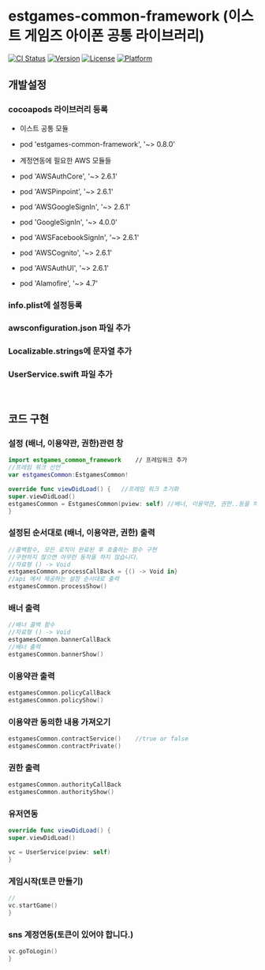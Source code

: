 # estgames-common-framework (이스트 게임즈 아이폰 공통 라이브러리)

[![CI Status](http://img.shields.io/travis/wkzkfmxk23@gmail.com/estgames-common-framework.svg?style=flat)](https://travis-ci.org/wkzkfmxk23@gmail.com/estgames-common-framework)
[![Version](https://img.shields.io/cocoapods/v/estgames-common-framework.svg?style=flat)](http://cocoapods.org/pods/estgames-common-framework)
[![License](https://img.shields.io/cocoapods/l/estgames-common-framework.svg?style=flat)](http://cocoapods.org/pods/estgames-common-framework)
[![Platform](https://img.shields.io/cocoapods/p/estgames-common-framework.svg?style=flat)](http://cocoapods.org/pods/estgames-common-framework)


## 개발설정

### cocoapods 라이브러리 등록

* 이스트 공통 모듈
* pod 'estgames-common-framework', '~> 0.8.0' 

* 계정연동에 필요한 AWS  모듈들
* pod 'AWSAuthCore', '~> 2.6.1'
* pod 'AWSPinpoint', '~> 2.6.1'
* pod 'AWSGoogleSignIn', '~> 2.6.1'
* pod 'GoogleSignIn', '~> 4.0.0'
* pod 'AWSFacebookSignIn', '~> 2.6.1'
* pod 'AWSCognito', '~> 2.6.1'
* pod 'AWSAuthUI', '~> 2.6.1'
* pod 'Alamofire', '~> 4.7'

### info.plist에 설정등록

### awsconfiguration.json 파일 추가

### Localizable.strings에 문자열 추가

### UserService.swift 파일 추가

&nbsp;
&nbsp;


## 코드 구현

### 설정 (배너, 이용약관, 권한)관련 창

```swift
import estgames_common_framework    // 프레임워크 추가
//프레임 워크 선언
var estgamesCommon:EstgamesCommon!

override func viewDidLoad() {   //프레임 워크 초기화
super.viewDidLoad()
estgamesCommon = EstgamesCommon(pview: self) //배너, 이용약관, 권한..등을 띄울 뷰
}

```


### 설정된 순서대로 (배너, 이용약관, 권한) 출력

```swift
//콜백함수, 모든 로직이 완료된 후 호출하는 함수 구현
//구현하지 않으면 아무런 동작을 하지 않습니다.
//자료형 () -> Void
estgamesCommon.processCallBack = {() -> Void in}
//api 에서 제공하는 설정 순서대로 출력
estgamesCommon.processShow()
```


### 배너 출력

```swift
//배너 콜백 함수
//자료형 () -> Void
estgamesCommon.bannerCallBack
//배너 출력
estgamesCommon.bannerShow()
```

### 이용약관 출력

```swift
estgamesCommon.policyCallBack
estgamesCommon.policyShow()
```


### 이용약관 동의한 내용 가져오기

```swift
estgamesCommon.contractService()    //true or false
estgamesCommon.contractPrivate()
```

### 권한 출력

```swift
estgamesCommon.authorityCallBack
estgamesCommon.authorityShow()
```

### 유저연동

```swift
override func viewDidLoad() {
super.viewDidLoad()

vc = UserService(pview: self)
}
```

### 게임시작(토큰 만들기)

```swift
//
vc.startGame()
}
```

### sns 계정연동(토큰이 있어야 합니다.)

```swift
vc.goToLogin()
}
```

